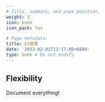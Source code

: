 ```yaml
---
# Title, summary, and page position.
weight: 3
icon: book
icon_pack: fas

# Page metadata.
title: EV效果
date: '2023-02-01T13:17:00+0800'
type: book # Do not modify.
---
```


## Flexibility

Document everything!